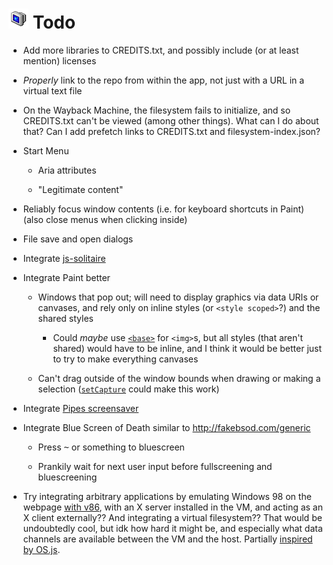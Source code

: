 
# ![](images/icons/shutdown-32x32.png) Todo

* Add more libraries to CREDITS.txt, and possibly include (or at least mention) licenses

* *Properly* link to the repo from within the app, not just with a URL in a virtual text file

* On the Wayback Machine, the filesystem fails to initialize, and so CREDITS.txt can't be viewed (among other things). What can I do about that? Can I add prefetch links to CREDITS.txt and filesystem-index.json?

* Start Menu

	* Aria attributes

	* "Legitimate content"

* Reliably focus window contents (i.e. for keyboard shortcuts in Paint) (also close menus when clicking inside)

* File save and open dialogs

* Integrate [js-solitaire](https://github.com/uzi88/js-solitaire)

* Integrate Paint better

	* Windows that pop out; will need to display graphics via data URIs or canvases, and rely only on inline styles (or `<style scoped>`?) and the shared styles

		* Could *maybe* use [`<base>`](https://developer.mozilla.org/en-US/docs/Web/HTML/Element/base) for `<img>`s, but all styles (that aren't shared) would have to be inline, and I think it would be better just to try to make everything canvases

	* Can't drag outside of the window bounds when drawing or making a selection
	([`setCapture`](https://developer.mozilla.org/en-US/docs/Web/API/Element/setCapture) could make this work)

* Integrate [Pipes screensaver](https://github.com/1j01/pipes)

* Integrate Blue Screen of Death similar to http://fakebsod.com/generic

	* Press <kbd>~</kbd> or something to bluescreen

	* Prankily wait for next user input before fullscreening and bluescreening

* Try integrating arbitrary applications by emulating Windows 98 on the webpage [with v86](https://github.com/copy/v86/blob/master/docs/api.md),
with an X server installed in the VM, and acting as an X client externally??
And integrating a virtual filesystem??
That would be undoubtedly cool, but idk how hard it might be,
and especially what data channels are available between the VM and the host.
Partially [inspired by OS.js](https://www.youtube.com/watch?v=c0safRR0ldM&index=16&list=PL74DE0E481419C259).
